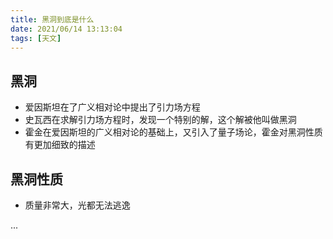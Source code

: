 ```yaml
---
title: 黑洞到底是什么
date: 2021/06/14 13:13:04
tags: [天文]
---
```


## 黑洞
- 爱因斯坦在了广义相对论中提出了引力场方程
- 史瓦西在求解引力场方程时，发现一个特别的解，这个解被他叫做黑洞
- 霍金在爱因斯坦的广义相对论的基础上，又引入了量子场论，霍金对黑洞性质有更加细致的描述

## 黑洞性质
 - 质量非常大，光都无法逃逸

...
